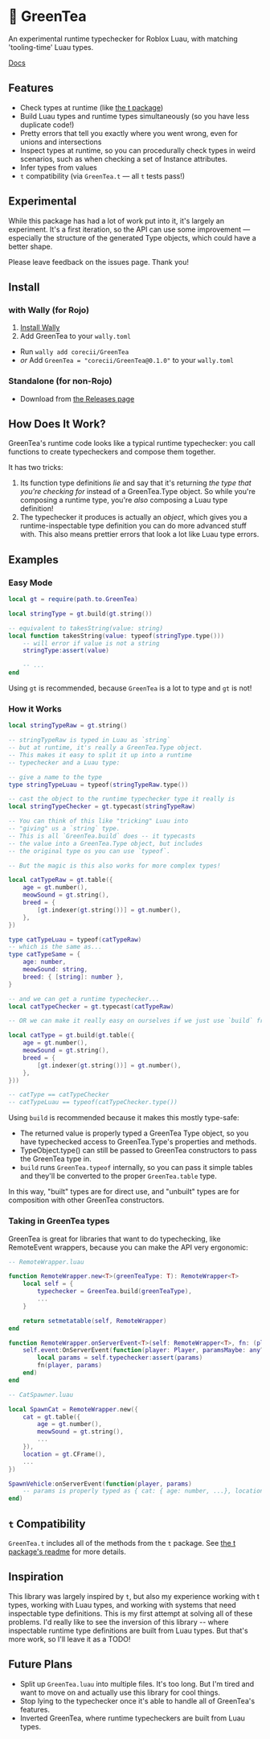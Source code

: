 # 🍵 GreenTea
An experimental runtime typechecker for Roblox Luau, with matching 'tooling-time' Luau types.

[Docs](https://corecii.github.io/greentea/)

## Features
- Check types at runtime (like [the t package](https://github.com/osyrisrblx/t))
- Build Luau types and runtime types simultaneously (so you have less duplicate code!)
- Pretty errors that tell you exactly where you went wrong, even for unions and intersections
- Inspect types at runtime, so you can procedurally check types in weird scenarios, such as when checking a set of Instance attributes.
- Infer types from values
- `t` compatibility (via `GreenTea.t` — all `t` tests pass!)

## Experimental
While this package has had a lot of work put into it, it's largely an experiment. It's a first iteration, so the API can use some improvement — especially the structure of the generated Type objects, which could have a better shape.

Please leave feedback on the issues page. Thank you!

## Install

### with Wally (for Rojo)
1. [Install Wally](https://wally.run/install)
2. Add GreenTea to your `wally.toml`
  - Run `wally add corecii/GreenTea`
  - _or_ Add `GreenTea = "corecii/GreenTea@0.1.0"` to your `wally.toml`

### Standalone (for non-Rojo)
- Download from [the Releases page](https://github.com/corecii/greentea/releases)

## How Does It Work?

GreenTea's runtime code looks like a typical runtime typechecker:
you call functions to create typecheckers and compose them together.

It has two tricks:
1. Its function type definitions _lie_ and say that it's returning _the type that you're checking for_ instead of a GreenTea.Type object.
  So while you're composing a runtime type, you're _also_ composing a Luau type definition!
2. The typechecker it produces is actually an _object_, which gives you a runtime-inspectable
  type definition you can do more advanced stuff with. This also means prettier errors that look a lot like Luau type errors.

## Examples

### Easy Mode

```lua
local gt = require(path.to.GreenTea)

local stringType = gt.build(gt.string())

-- equivalent to takesString(value: string)
local function takesString(value: typeof(stringType.type()))
	-- will error if value is not a string
	stringType:assert(value)

	-- ...
end
```

Using `gt` is recommended, because `GreenTea` is a lot to type and `gt` is not!

### How it Works

```lua
local stringTypeRaw = gt.string()

-- stringTypeRaw is typed in Luau as `string`
-- but at runtime, it's really a GreenTea.Type object.
-- This makes it easy to split it up into a runtime
-- typechecker and a Luau type:

-- give a name to the type
type stringTypeLuau = typeof(stringTypeRaw.type())

-- cast the object to the runtime typechecker type it really is
local stringTypeChecker = gt.typecast(stringTypeRaw)

-- You can think of this like "tricking" Luau into
-- "giving" us a `string` type.
-- This is all `GreenTea.build` does -- it typecasts
-- the value into a GreenTea.Type object, but includes
-- the original type os you can use `typeof`.

-- But the magic is this also works for more complex types!

local catTypeRaw = gt.table({
	age = gt.number(),
	meowSound = gt.string(),
	breed = {
		[gt.indexer(gt.string())] = gt.number(),
	},
})

type catTypeLuau = typeof(catTypeRaw)
-- which is the same as...
type catTypeSame = {
	age: number,
	meowSound: string,
	breed: { [string]: number },
}

-- and we can get a runtime typechecker...
local catTypeChecker = gt.typecast(catTypeRaw)

-- OR we can make it really easy on ourselves if we just use `build` from the beginning:

local catType = gt.build(gt.table({
	age = gt.number(),
	meowSound = gt.string(),
	breed = {
		[gt.indexer(gt.string())] = gt.number(),
	},
}))

-- catType == catTypeChecker
-- catTypeLuau == typeof(catTypeChecker.type())
```

Using `build` is recommended because it makes this mostly type-safe:
- The returned value is properly typed a GreenTea Type object, so you
  have typechecked access to GreenTea.Type's properties and methods.
- TypeObject.type() can still be passed to GreenTea constructors to
  pass the GreenTea type in.
- `build` runs `GreenTea.typeof` internally, so you can pass it simple tables
  and they'll be converted to the proper `GreenTea.table` type.

In this way, "built" types are for direct use, and "unbuilt" types are for composition
with other GreenTea constructors.

### Taking in GreenTea types

GreenTea is great for libraries that want to do typechecking, like RemoteEvent wrappers, because you can make the API very ergonomic:

```lua
-- RemoteWrapper.luau

function RemoteWrapper.new<T>(greenTeaType: T): RemoteWrapper<T>
	local self = {
		typechecker = GreenTea.build(greenTeaType),
		...
	}

	return setmetatable(self, RemoteWrapper)
end

function RemoteWrapper.onServerEvent<T>(self: RemoteWrapper<T>, fn: (player: Player, params: T) -> ())
	self.event:OnServerEvent(function(player: Player, paramsMaybe: any?)
		local params = self.typechecker:assert(params)
		fn(player, params)
	end)
end

```
```lua
-- CatSpawner.luau

local SpawnCat = RemoteWrapper.new({
	cat = gt.table({
		age = gt.number(),
		meowSound = gt.string(),
		...
	}),
	location = gt.CFrame(),
	...
})

SpawnVehicle:onServerEvent(function(player, params)
	-- params is properly typed as { cat: { age: number, ...}, location: CFrame, ... }
end)
```

## `t` Compatibility

`GreenTea.t` includes all of the methods from the `t` package. See [the t package's readme](https://github.com/osyrisrblx/t/blob/master/README.md) for more details.

## Inspiration

This library was largely inspired by `t`, but also my experience working with t types, working with Luau types, and working with systems that need inspectable type definitions. This is my first attempt at solving all of these problems. I'd really like to see the inversion of this library -- where inspectable runtime type definitions are built from Luau types. But that's more work, so I'll leave it as a TODO!

## Future Plans
- Split up `GreenTea.luau` into multiple files. It's too long. But I'm tired and want to move on and actually use this library for cool things.
- Stop lying to the typechecker once it's able to handle all of GreenTea's features.
- Inverted GreenTea, where runtime typecheckers are built from Luau types.